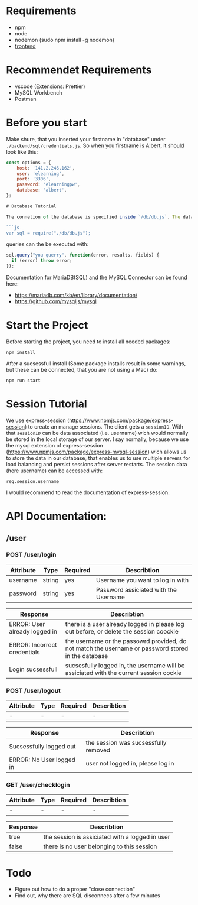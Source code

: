 # Requirements

- npm
- node
- nodemon (sudo npm install -g nodemon)
- [frontend](https://github.com/PhysikOnline/elearning_new_frontend)

# Recommendet Requirements

- vscode (Extensions: Prettier)
- MySQL Workbench
- Postman

# Before you start

Make shure, that you inserted your firstname in "database" under `./backend/sql/credentials.js`. So when you firstname is Albert, it should look like this:

````js
const options = {
    host: '141.2.246.162',
    user: 'elearning',
    port: '3306',
    password: 'elearningpw',
    database: 'albert',
};

# Database Tutorial

The connetion of the database is specified inside `/db/db.js`. The database initialisation script is located inside `/db/init.sql`. To use the Database in you .js files, you simplly do:

```js
var sql = require("./db/db.js");
````

queries can the be executed with:

```js
sql.query("you querry", function(error, results, fields) {
  if (error) throw error;
});
```

Documentation for MariaDB(SQL) and the MySQL Connector can be found here:

- https://mariadb.com/kb/en/library/documentation/
- https://github.com/mysqljs/mysql

# Start the Project

Before starting the project, you need to install all needed packages:

```
npm install
```

After a sucsessfull install (Some package installs result in some warnings, but these can be connected, that you are not using a Mac) do:

```
npm run start
```

# Session Tutorial

We use express-session (https://www.npmjs.com/package/express-session) to create an manage sessions. The client gets a `sessionID`. With that `sessionID` can be data associated (i.e. username) wich would normally be stored in the local storage of our server. I say normally, because we use the mysql extension of express-session (https://www.npmjs.com/package/express-mysql-session) wich allows us to store the data in our database, that enables us to use multiple servers for load balancing and persist sessions after server restarts. The session data (here username) can be accessed with:

```
req.session.username
```

I would recommend to read the documentation of express-session.

# API Documentation:

## /user

### POST /user/login

| Attribute | Type   | Required | Describtion                           |
| --------- | ------ | -------- | ------------------------------------- |
| username  | string | yes      | Username you want to log in with      |
| password  | string | yes      | Password assiciated with the Username |

| Response                      | Describtion                                                                                         |
| ----------------------------- | --------------------------------------------------------------------------------------------------- |
| ERROR: User already logged in | there is a user already logged in please log out before, or delete the session coockie              |
| ERROR: Incorrect credentials  | the username or the passowrd provided, do not match the username or password stored in the database |
| Login sucsessfull             | sucsesfully logged in, the username will be assiciated with the current session cockie              |

### POST /user/logout

| Attribute | Type | Required | Describtion |
| --------- | ---- | -------- | ----------- |
| -         | -    | -        | -           |

| Response                 | Describtion                          |
| ------------------------ | ------------------------------------ |
| Sucsessfully logged out  | the session was sucsessfully removed |
| ERROR: No User logged in | user not logged in, please log in    |

### GET /user/checklogin

| Attribute | Type | Required | Describtion |
| --------- | ---- | -------- | ----------- |
| -         | -    | -        | -           |

| Response | Describtion                                     |
| -------- | ----------------------------------------------- |
| true     | the session is assiciated with a logged in user |
| false    | there is no user belonging to this session      |

# Todo

- Figure out how to do a proper "close connection"
- Find out, why there are SQL disconnecs after a few minutes
